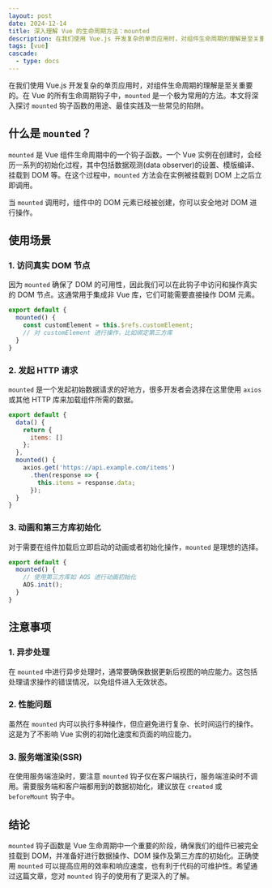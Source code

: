```yaml
---
layout: post
date: 2024-12-14
title: 深入理解 Vue 的生命周期方法：mounted
description: 在我们使用 Vue.js 开发复杂的单页应用时，对组件生命周期的理解是至关重要的。在 Vue 的所有生命周期钩子中，`mounted` 是一个极为常用的方法。本文将深入探讨 `mounted` 钩子函数的用途、最佳实践及一些常见的陷阱。
tags: [vue]
cascade:
  - type: docs
---
```



在我们使用 Vue.js 开发复杂的单页应用时，对组件生命周期的理解是至关重要的。在 Vue 的所有生命周期钩子中，`mounted` 是一个极为常用的方法。本文将深入探讨 `mounted` 钩子函数的用途、最佳实践及一些常见的陷阱。

## 什么是 `mounted`？

`mounted` 是 Vue 组件生命周期中的一个钩子函数。一个 Vue 实例在创建时，会经历一系列的初始化过程，其中包括数据观测(data observer)的设置、模版编译、挂载到 DOM 等。在这个过程中，`mounted` 方法会在实例被挂载到 DOM 上之后立即调用。

当 `mounted` 调用时，组件中的 DOM 元素已经被创建，你可以安全地对 DOM 进行操作。

## 使用场景

### 1. 访问真实 DOM 节点

因为 `mounted` 确保了 DOM 的可用性，因此我们可以在此钩子中访问和操作真实的 DOM 节点。这通常用于集成非 Vue 库，它们可能需要直接操作 DOM 元素。

```javascript
export default {
  mounted() {
    const customElement = this.$refs.customElement;
    // 对 customElement 进行操作，比如绑定第三方库
  }
}
```

### 2. 发起 HTTP 请求

`mounted` 是一个发起初始数据请求的好地方，很多开发者会选择在这里使用 `axios` 或其他 HTTP 库来加载组件所需的数据。

```javascript
export default {
  data() {
    return {
      items: []
    };
  },
  mounted() {
    axios.get('https://api.example.com/items')
      .then(response => {
        this.items = response.data;
      });
  }
}
```

### 3. 动画和第三方库初始化

对于需要在组件加载后立即启动的动画或者初始化操作，`mounted` 是理想的选择。

```javascript
export default {
  mounted() {
    // 使用第三方库如 AOS 进行动画初始化
    AOS.init();
  }
}
```

## 注意事项

### 1. 异步处理

在 `mounted` 中进行异步处理时，通常要确保数据更新后视图的响应能力。这包括处理请求操作的错误情况，以免组件进入无效状态。

### 2. 性能问题

虽然在 `mounted` 内可以执行多种操作，但应避免进行复杂、长时间运行的操作。这是为了不影响 Vue 实例的初始化速度和页面的响应能力。

### 3. 服务端渲染(SSR)

在使用服务端渲染时，要注意 `mounted` 钩子仅在客户端执行，服务端渲染时不调用。需要服务端和客户端都用到的数据初始化，建议放在 `created` 或 `beforeMount` 钩子中。

## 结论

`mounted` 钩子函数是 Vue 生命周期中一个重要的阶段，确保我们的组件已被完全挂载到 DOM，并准备好进行数据操作、DOM 操作及第三方库的初始化。正确使用 `mounted` 可以提高应用的效率和响应速度，也有利于代码的可维护性。希望通过这篇文章，您对 `mounted` 钩子的使用有了更深入的了解。